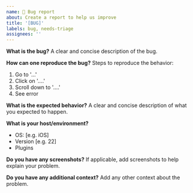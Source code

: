 ```yaml
---
name: 🐛 Bug report
about: Create a report to help us improve
title: '[BUG]'
labels: bug, needs-triage
assignees: ''
---
```


**What is the bug?**
A clear and concise description of the bug.

**How can one reproduce the bug?**
Steps to reproduce the behavior:
1. Go to '...'
2. Click on '....'
3. Scroll down to '....'
4. See error

**What is the expected behavior?**
A clear and concise description of what you expected to happen.

**What is your host/environment?**
 - OS: [e.g. iOS]
 - Version [e.g. 22]
 - Plugins

**Do you have any screenshots?**
If applicable, add screenshots to help explain your problem.

**Do you have any additional context?**
Add any other context about the problem.
